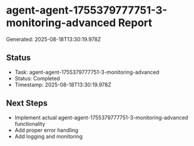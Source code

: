 # agent-agent-1755379777751-3-monitoring-advanced Report

Generated: 2025-08-18T13:30:19.978Z

## Status
- Task: agent-agent-1755379777751-3-monitoring-advanced
- Status: Completed
- Timestamp: 2025-08-18T13:30:19.978Z

## Next Steps
- Implement actual agent-agent-1755379777751-3-monitoring-advanced functionality
- Add proper error handling
- Add logging and monitoring
